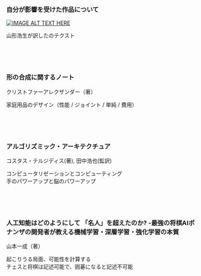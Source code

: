 ### 自分が影響を受けた作品について  


[![IMAGE ALT TEXT HERE](http://img.youtube.com/vi/UwKOwHzuAqo?list=LLybcZ4qpGfX69emtBaffwXw/0.jpg)](https://youtu.be/UwKOwHzuAqo?list=LLybcZ4qpGfX69emtBaffwXw)





山形浩生が訳したのテクスト  



&nbsp;  
&nbsp;  
&nbsp;  


### 形の合成に関するノート  
クリストファーアレクザンダー（著）  

家庭用品のデザイン（性能 / ジョイント / 単純 / 費用）  

&nbsp;  
&nbsp;  
&nbsp;  


### アルゴリズミック・アーキテクチュア  
コスタス・テルジディス(著), 田中浩也(監訳)  

コンピュータリゼーションとコンピューティング  
手のパワーアップと脳のパワーアップ  


&nbsp;  
&nbsp;  
&nbsp;  



### 人工知能はどのようにして 「名人」を超えたのか? -最強の将棋AIポナンザの開発者が教える機械学習・深層学習・強化学習の本質  
山本一成（著）  

起こりうる局面、可能性を計算する  
チェスと将棋は記述可能で、囲碁になると記述不可能  


